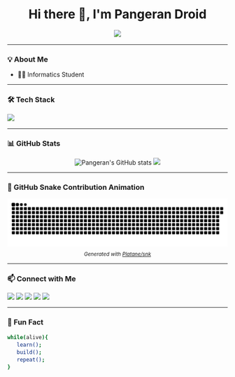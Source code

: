 <h1 align="center">Hi there 👋, I'm Pangeran Droid</h1>
<p align="center">
  <img src="https://readme-typing-svg.herokuapp.com/?lines=Full-stack+Developer;GIS+Web+Developer;Python+Automation+Enthusiast;Always+Learning...&center=true&width=500&height=45">
</p>

---

### 💡 About Me

- 🧑‍💻 Informatics Student

---

### 🛠️ Tech Stack

<p align="left">
  <img src="https://skillicons.dev/icons?i=php,codeigniter,html,css,js,bootstrap,leaflet,python,git,github,vscode" />
</p>

---

### 📊 GitHub Stats

<p align="center">
  <img src="https://github-readme-stats.vercel.app/api?username=pangeran-droid&show_icons=true&theme=tokyonight" alt="Pangeran's GitHub stats"/>
  <img src="https://github-readme-stats.vercel.app/api/top-langs/?username=pangeran-droid&layout=compact&theme=tokyonight"/>
</p>

---

### 🐍 GitHub Snake Contribution Animation

<p align="center">
  <picture>
    <source media="(prefers-color-scheme: dark)" srcset="https://raw.githubusercontent.com/pangeran-droid/pangeran-droid/output/github-contribution-grid-snake-dark.svg">
    <source media="(prefers-color-scheme: light)" srcset="https://raw.githubusercontent.com/pangeran-droid/pangeran-droid/output/github-contribution-grid-snake.svg">
    <img alt="GitHub Snake Animation" src="https://raw.githubusercontent.com/pangeran-droid/pangeran-droid/output/github-contribution-grid-snake.svg">
  </picture>
  <br>
  <sub><i>Generated with <a href="https://github.com/Platane/snk">Platane/snk</a></i></sub>
</p>

---

### 📫 Connect with Me

<p align="left">
  <a href="mailto:?@gmail.com"><img src="https://img.shields.io/badge/email-D14836?style=for-the-badge&logo=gmail&logoColor=white" /></a>
  <a href="https://github.com/pangeran-droid"><img src="https://img.shields.io/badge/github-181717?style=for-the-badge&logo=github&logoColor=white" /></a>
  <a href="https://www.instagram.com/?"><img src="https://img.shields.io/badge/instagram-E4405F?style=for-the-badge&logo=instagram&logoColor=white" /></a>
  <a href="https://www.linkedin.com/in/?"><img src="https://img.shields.io/badge/linkedin-0077B5?style=for-the-badge&logo=linkedin&logoColor=white" /></a>
  <a href="https://wa.me/628-???-???-???"><img src="https://img.shields.io/badge/whatsapp-25D366?style=for-the-badge&logo=whatsapp&logoColor=white" /></a>
</p>

---

### 🧠 Fun Fact

```bash
while(alive){
   learn();
   build();
   repeat();
}
```
